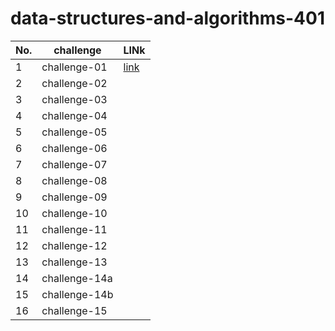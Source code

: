 # data-structures-and-algorithms-401

| No. |  challenge | LINk  |
| --- | --- | --- |
| 1     |  challenge-01   |  [link](https://github.com/baselatalla/data-structures-and-algorithms-401/blob/main/array_reverse/README.md) |
| 2     |  challenge-02   |     |
| 3     |  challenge-03   |     |
| 4     |  challenge-04   |     |
| 5     |  challenge-05   |     |
| 6     |  challenge-06   |     |
| 7     |  challenge-07   |     |
| 8     |  challenge-08   |     |
| 9     |  challenge-09   |     |
| 10    |  challenge-10   |     |
| 11    |  challenge-11   |     |
| 12    |  challenge-12   |     |  
| 13    |  challenge-13   |     |
| 14    |  challenge-14a  |     |
| 15    |  challenge-14b  |     |  
| 16    |  challenge-15   |     |  

